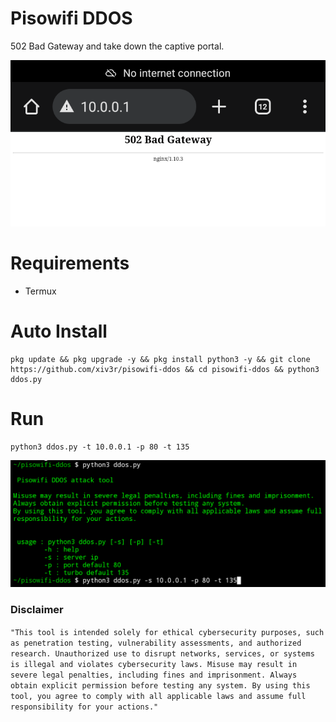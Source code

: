 # Pisowifi DDOS
502 Bad Gateway and take down the captive portal.

<div align="center">
<img src="https://github.com/xiv3r/pisowifi-ddos/blob/main/image/proof.png">
</div>

# Requirements
- Termux

# Auto Install
```
pkg update && pkg upgrade -y && pkg install python3 -y && git clone https://github.com/xiv3r/pisowifi-ddos && cd pisowifi-ddos && python3 ddos.py
```

# Run
```
python3 ddos.py -t 10.0.0.1 -p 80 -t 135
```
<div align="center">
<img src="https://github.com/xiv3r/pisowifi-ddos/blob/main/image/ddos.png">
</div>

### Disclaimer
`"This tool is intended solely for ethical cybersecurity purposes, such as penetration testing, vulnerability assessments, and authorized research. Unauthorized use to disrupt networks, services, or systems is illegal and violates cybersecurity laws. Misuse may result in severe legal penalties, including fines and imprisonment. Always obtain explicit permission before testing any system. By using this tool, you agree to comply with all applicable laws and assume full responsibility for your actions."`
